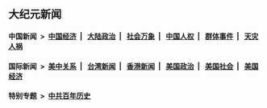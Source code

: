## 大纪元新闻

#### 中国新闻 &nbsp;>&nbsp; [中国经济](indexes/ncid283/README.md?01011645) &nbsp;| &nbsp; [大陆政治](indexes/ncid277/README.md?01011645) &nbsp;| &nbsp; [社会万象](indexes/ncid282/README.md?01011645) &nbsp;| &nbsp; [中国人权](indexes/ncid278/README.md?01011645) &nbsp;| &nbsp; [群体事件](indexes/ncid279/README.md?01011645) &nbsp;| &nbsp; [天灾人祸](indexes/ncid280/README.md?01011645)

#### 国际新闻 &nbsp;>&nbsp; [美中关系](indexes/nf1412576/README.md?01011645) &nbsp;| &nbsp; [台湾新闻](indexes/ncid1349361/README.md?01011645) &nbsp;| &nbsp; [香港新闻](indexes/ncid1349362/README.md?01011645) &nbsp;| &nbsp; [美国政治](indexes/ncid1078159/README.md?01011645) &nbsp;| &nbsp; [美国社会](indexes/ncid1078160/README.md?01011645) &nbsp;| &nbsp; [美国经济](indexes/ncid1078158/README.md?01011645)

#### 特别专题 &nbsp;>&nbsp; [中共百年历史](https://github.com/epoch-news/epoch-special/blob/master/README.md?01011645)  
